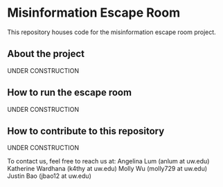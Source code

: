 # Misinformation Escape Room
This repository houses code for the misinformation escape room project.

## About the project
UNDER CONSTRUCTION

## How to run the escape room
UNDER CONSTRUCTION

## How to contribute to this repository
UNDER CONSTRUCTION

To contact us, feel free to reach us at:
Angelina Lum (anlum at uw.edu)
Katherine Wardhana (k4thy at uw.edu)
Molly Wu (molly729 at uw.edu)
Justin Bao (jbao12 at uw.edu)
